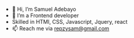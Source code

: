 - 👋 Hi, I’m Samuel Adebayo
- 🌱 I’m a Frontend developer
- Skilled in HTMl, CSS, Javascript, Jquery, react
- 📫 Reach me via repzysam@gmail.com

<!---
SamuelAde001/SamuelAde001 is a ✨ special ✨ repository because its `README.md` (this file) appears on your GitHub profile.
You can click the Preview link to take a look at your changes.
--->
